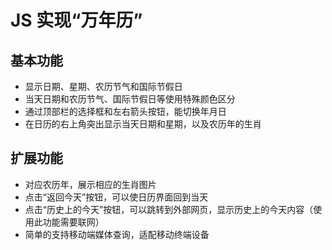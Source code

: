 # JS 实现“万年历” 
## 基本功能 ##
- 显示日期、星期、农历节气和国际节假日
- 当天日期和农历节气、国际节假日等使用特殊颜色区分
- 通过顶部栏的选择框和左右箭头按钮，能切换年月日
- 在日历的右上角突出显示当天日期和星期，以及农历年的生肖
## 扩展功能 ##
- 对应农历年，展示相应的生肖图片
- 点击“返回今天”按钮，可以使日历界面回到当天
- 点击“历史上的今天”按钮，可以跳转到外部网页，显示历史上的今天内容（使用此功能需要联网）
- 简单的支持移动端媒体查询，适配移动终端设备

